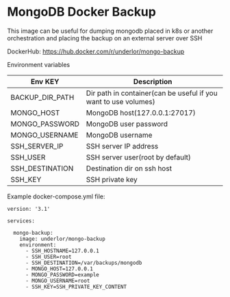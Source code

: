 # MongoDB Docker Backup
This image can be useful for dumping mongodb placed in k8s or another orchestration and placing the backup on an external server over SSH

DockerHub: https://hub.docker.com/r/underlor/mongo-backup

Environment variables

| Env KEY         | Description                                                     |
|-----------------|-----------------------------------------------------------------|
| BACKUP_DIR_PATH | Dir path in container(can be useful if you want to use volumes) |
| MONGO_HOST      | MongoDB host(127.0.0.1:27017)                                   |
| MONGO_PASSWORD  | MongoDB user password                                           |
| MONGO_USERNAME  | MongoDB username                                                |
| SSH_SERVER_IP   | SSH server IP address                                           |
| SSH_USER        | SSH server user(root by default)                                |
| SSH_DESTINATION | Destination dir on ssh host                                     |
| SSH_KEY         | SSH private key                                                 |

Example docker-compose.yml file:
```
version: '3.1'

services:

  mongo-backup:
    image: underlor/mongo-backup
    environment:
      - SSH_HOSTNAME=127.0.0.1
      - SSH_USER=root
      - SSH_DESTINATION=/var/backups/mongodb
      - MONGO_HOST=127.0.0.1
      - MONGO_PASSWORD=example
      - MONGO_USERNAME=root
      - SSH_KEY=SSH_PRIVATE_KEY_CONTENT
```
